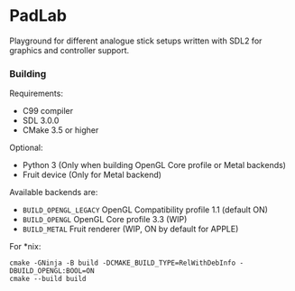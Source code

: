 # PadLab #

Playground for different analogue stick setups written with SDL2 for graphics and controller support.

### Building ###
Requirements:
- C99 compiler
- SDL 3.0.0
- CMake 3.5 or higher

Optional:
- Python 3 (Only when building OpenGL Core profile or Metal backends)
- Fruit device (Only for Metal backend)

Available backends are:
- `BUILD_OPENGL_LEGACY` OpenGL Compatibility profile 1.1 (default ON)
- `BUILD_OPENGL` OpenGL Core profile 3.3 (WIP)
- `BUILD_METAL` Fruit renderer (WIP, ON by default for APPLE)

For *nix:
```shell
cmake -GNinja -B build -DCMAKE_BUILD_TYPE=RelWithDebInfo -DBUILD_OPENGL:BOOL=ON
cmake --build build
```

